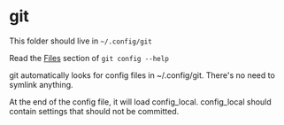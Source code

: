 # git

This folder should live in `~/.config/git`

Read the [Files](https://git-scm.com/docs/git-config#FILES) section of `git config --help`

git automatically looks for config files in ~/.config/git.  There's no need to symlink anything.

At the end of the config file, it will load config_local.  config_local should contain settings that should not be committed.